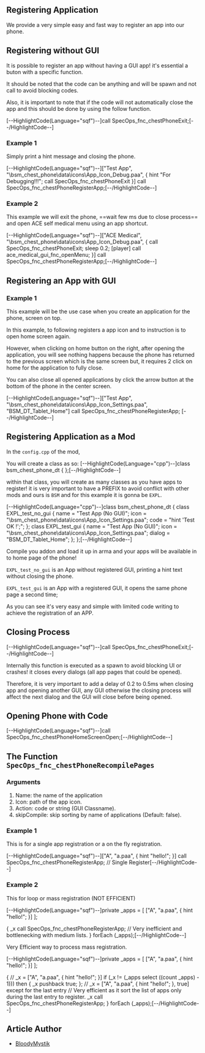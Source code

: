 ## Registering Application
We provide a very simple easy and fast way to register an app into our phone.

## Registering without GUI
It is possible to register an app without having a GUI app! it's essential a buton with a specific function.

It should be noted that the code can be anything and will be spawn and not call to avoid blocking codes.

Also, it is important to note that if the code will not automatically close the app and this should be done by using the follow function.

[--HighlightCode(Language="sqf")--]call SpecOps_fnc_chestPhoneExit;[--/HighlightCode--]

### Example 1
Simply print a hint message and closing the phone.

[--HighlightCode(Language="sqf")--]["Test App", "\bsm_chest_phone\data\icons\App_Icon_Debug.paa", { hint "For Debugging!!!"; call SpecOps_fnc_chestPhoneExit }] call SpecOps_fnc_chestPhoneRegisterApp;[--/HighlightCode--]

### Example 2
This example we will exit the phone, ==wait few ms due to close process== and open ACE self medical menu using an app shortcut.

[--HighlightCode(Language="sqf")--]["ACE Medical", "\bsm_chest_phone\data\icons\App_Icon_Debug.paa", { call SpecOps_fnc_chestPhoneExit; sleep 0.2; [player] call ace_medical_gui_fnc_openMenu; }] call SpecOps_fnc_chestPhoneRegisterApp;[--/HighlightCode--]

## Registering an App with GUI
### Example 1
This example will be the use case when you create an application for the phone, screen on top.

In this example, to following registers a app icon and to instruction is to open home screen again.

However, when clicking on home button on the right, after opening the application, you will see nothing happens because the phone has returned to the previous screen which is the same screen but, it requires 2 click on home for the application to fully close.

You can also close all opened applications by click the arrow button at the bottom of the phone in the center screen.

[--HighlightCode(Language="sqf")--]["Test App", "\bsm_chest_phone\data\icons\App_Icon_Settings.paa", "BSM_DT_Tablet_Home"] call SpecOps_fnc_chestPhoneRegisterApp; [--/HighlightCode--]

## Registering Application as a Mod
In the ``config.cpp`` of the mod,

You will create a class as so:
[--HighlightCode(Language="cpp")--]class bsm_chest_phone_dt {
};[--/HighlightCode--]

within that class, you will create as many classes as you have apps to register! it is very important to have a PREFIX to avoid conflict with other mods and ours is ``BSM`` and for this example it is gonna be ``EXPL``.

[--HighlightCode(Language="cpp")--]class bsm_chest_phone_dt {
	class EXPL_test_no_gui {
		name = "Test App (No GUI)";
		icon = "\bsm_chest_phone\data\icons\App_Icon_Settings.paa";
		code = "hint 'Test OK !';";
	};
	class EXPL_test_gui {
		name = "Test App (No GUI)";
		icon = "\bsm_chest_phone\data\icons\App_Icon_Settings.paa";
		dialog = "BSM_DT_Tablet_Home";
	};
};[--/HighlightCode--]

Compile you addon and load it up in arma and your apps will be available in to home page of the phone!

``EXPL_test_no_gui`` is an App without registered GUI, printing a hint text without closing the phone.

``EXPL_test_gui`` is an App with a registered GUI, it opens the same phone page a second time;

As you can see it's very easy and simple with limited code writing to achieve the registration of an APP.

## Closing Process

[--HighlightCode(Language="sqf")--]call SpecOps_fnc_chestPhoneExit;[--/HighlightCode--]

Internally this function is executed as a spawn to avoid blocking UI or crashes! it closes every dialogs (all app pages that could be opened).

Therefore, it is very important to add a delay of 0.2 to 0.5ms when closing app and opening another GUI, any GUI otherwise the closing process will affect the next dialog and the GUI will close before being opened.

## Opening Phone with Code

[--HighlightCode(Language="sqf")--]call SpecOps_fnc_chestPhoneHomeScreenOpen;[--/HighlightCode--]

## The Function ``SpecOps_fnc_chestPhoneRecompilePages``
### Arguments
1. Name: the name of the application
2. Icon: path of the app icon.
3. Action: code or string (GUI Classname).
4. skipCompile: skip sorting by name of applications (Default: false).

### Example 1
This is for a single app registration or a on the fly registration.

[--HighlightCode(Language="sqf")--]["A", "a.paa", { hint "hello!"; }] call SpecOps_fnc_chestPhoneRegisterApp; // Single Register[--/HighlightCode--]
### Example 2
This for loop or mass registration (NOT EFFICIENT)

[--HighlightCode(Language="sqf")--]private _apps = [
    ["A", "a.paa", { hint "hello!"; }]
];

{
    _x call SpecOps_fnc_chestPhoneRegisterApp; // Very inefficient and bottlenecking with medium lists.
} forEach (_apps);[--/HighlightCode--]

Very Efficient way to process mass registration.

[--HighlightCode(Language="sqf")--]private _apps = [
    ["A", "a.paa", { hint "hello!"; }]
];


{
    // _x = ["A", "a.paa", { hint "hello!"; }]
    if (_x != (_apps select ((count _apps) - 1))) then { _x pushback true; };
    // _x = ["A", "a.paa", { hint "hello!"; }, true] except for the last entry
    // Very efficient as it sort the list of apps only during the last entry to register.
    _x call SpecOps_fnc_chestPhoneRegisterApp;
} forEach (_apps);[--/HighlightCode--]

## Article Author
- [BloodyMystik](https://steamcommunity.com/id/bloodymystik/)


